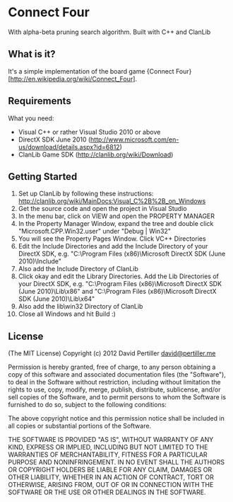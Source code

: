 Connect Four
=============
With alpha-beta pruning search algorithm. Built with C++ and ClanLib

What is it?
------------
It's a simple implementation of the board game {Connect Four}[http://en.wikipedia.org/wiki/Connect_Four].

Requirements
------------
What you need:
* Visual C++ or rather Visual Studio 2010 or above
* DirectX SDK June 2010 (http://www.microsoft.com/en-us/download/details.aspx?id=6812)
* ClanLib Game SDK (http://clanlib.org/wiki/Download)

Getting Started
------------
1. Set up ClanLib by following these instructions: http://clanlib.org/wiki/MainDocs:Visual_C%2B%2B_on_Windows
2. Get the source code and open the project in Visual Studio
3. In the menu bar, click on VIEW and open the PROPERTY MANAGER
4. In the Property Manager Window, expand the tree and double click "Microsoft.CPP.Win32.user" under "Debug | Win32"
5. You will see the Property Pages Window. Click VC++ Directories
6. Edit the Include Directories and add the Include Directory of your DirectX SDK, e.g. "C:\Program Files (x86)\Microsoft DirectX SDK (June 2010)\Include"
7. Also add the Include Directory of ClanLib
8. Click okay and edit the Library Directories. Add the Lib Directories of your DirectX SDK, e.g. "C:\Program Files (x86)\Microsoft DirectX SDK (June 2010)\Lib\x86" and "C:\Program Files (x86)\Microsoft DirectX SDK (June 2010)\Lib\x64"
9. Also add the lib\win32 Directory of ClanLib
10. Close all Windows and hit Build :)

License
------------
(The MIT License)
Copyright (c) 2012 David Pertiller <david@pertiller.me>

Permission is hereby granted, free of charge, to any person obtaining a copy of this software and associated documentation files (the "Software"), to deal in the Software without restriction, including without limitation the rights to use, copy, modify, merge, publish, distribute, sublicense, and/or sell copies of the Software, and to permit persons to whom the Software is furnished to do so, subject to the following conditions:

The above copyright notice and this permission notice shall be included in all copies or substantial portions of the Software.

THE SOFTWARE IS PROVIDED "AS IS", WITHOUT WARRANTY OF ANY KIND, EXPRESS OR IMPLIED, INCLUDING BUT NOT LIMITED TO THE WARRANTIES OF MERCHANTABILITY, FITNESS FOR A PARTICULAR PURPOSE AND NONINFRINGEMENT. IN NO EVENT SHALL THE AUTHORS OR COPYRIGHT HOLDERS BE LIABLE FOR ANY CLAIM, DAMAGES OR OTHER LIABILITY, WHETHER IN AN ACTION OF CONTRACT, TORT OR OTHERWISE, ARISING FROM, OUT OF OR IN CONNECTION WITH THE SOFTWARE OR THE USE OR OTHER DEALINGS IN THE SOFTWARE.
